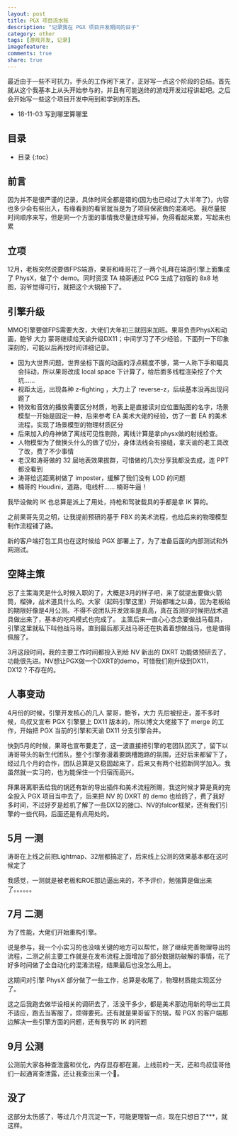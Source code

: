 ```yaml
---
layout: post
title: PGX 项目流水账
description: "记录我在 PGX 项目开发期间的日子"
category: other
tags: [游戏开发, 记录]
imagefeature: 
comments: true
share: true
---
```

最近由于一些不可抗力，手头的工作闲下来了，正好写一点这个阶段的总结。首先就从这个我基本上从头开始参与的，并且有可能送终的游戏开发过程讲起吧。之后会开始写一些这个项目开发中用到和学到的东西。

* 18-11-03 写到哪里算哪里
<!--more-->
## 目录

* 目录
{:toc}


## 前言

因为并不是很严谨的记录，具体时间全都是错的(因为也已经过了大半年了)，内容也多少会有些出入，有缘看到的看官就当是为了项目保密做的混淆吧。
我尽量按时间顺序来写，但是同一个方面的事情我尽量连续写掉，免得看起来累，写起来也累

## 立项

12月，老板突然说要做FPS端游，果哥和峰哥花了一两个礼拜在端游引擎上面集成了 PhysX，做了个 demo。同时资深 TA 楠哥通过 PCG 生成了初版的 8x8 地图，羽爷觉得可行，就把这个大锅接下了。

## 引擎升级

MMO引擎要做FPS需要大改，大佬们大年初三就回来加班。果哥负责PhysX和动画，鲍爷 大力 蒙哥继续给天谕升级DX11；中间学习了不少经验，下面列一下印象深刻的，可能以后再找时间详细记录。

* 因为大世界问题，世界坐标下面的动画的浮点精度不够，第一人称下手和瞄具会抖动，所以果哥改成 local space 下计算了，给后面多线程渲染挖了个大坑......
* 视距太远，出现各种 z-fighting ，大力上了 reverse-z，后续基本没再出现问题了
* 特效和音效的播放需要区分材质，地表上是直接读对应位置贴图的名字，场景模型一开始是固定一种，后来参考 EA 美术大佬的经验，仿了一套 EA 的美术流程，实现了场景模型的物理材质区分
* 后来加入的舟神做了离线可见性剔除，离线计算是拿physx做的射线检查。
* 人物模型为了做换头什么的做了切分，身体法线会有接缝，拿天谕的老工具改了改，费了不少事情
* 老汉和涛哥做的 32 层地表效果拔群，可惜做的几次分享我都没去成，连 PPT 都没看到
* 涛哥给远距离树做了 imposter，缓解了我们没有 LOD 的问题 
* 楠哥的 Houdini，道路，电线杆...... 楠哥牛逼！

我毕设做的 IK 也总算是派上了用处，持枪和驾驶载具的手都是拿 IK 算的。

之前果哥先见之明，让我提前预研的基于 FBX 的美术流程，也给后来的物理模型制作流程铺了路。

新的客户端打包工具也在这时候给 PGX 部署上了，为了准备后面的内部测试和外网测试。

## 空降主策

忘了主策海灵是什么时候入职的了，大概是3月的样子吧，来了就提出要做火箭筒，榴弹，战术道具什么的。大家（起码引擎这里）开始都嗤之以鼻，因为老板给的期限好像是4月公测。不得不说团队开发效率是真高，真在首测的时候把战术道具做出来了，基本的吃鸡模式也完成了。
主策后来一直心心念念要做战马载具，引擎这里就私下叫他战马哥。直到最后那天战马哥还在执着着想做战马，也是值得佩服了。

3月这段时间，我的主要工作时间都投入到给 NV 新出的 DXRT 功能做预研去了，功能很先进。NV想让PGX做一个DXRT的demo，可惜我们刚升级到DX11，DX12？不存在的。

## 人事变动

4月份的时候，引擎开发核心的几人 蒙哥，鲍爷，大力 先后被挖走，差不多时候，鸟叔又宣布 PGX 引擎要上 DX11 版本的，所以博文大佬接下了 merge 的工作，开始把 PGX 当前的引擎和天谕 DX11 分支引擎合并。

快到5月的时候，果哥也宣布要走了，这一波直接把引擎的老团队团灭了，留下以涛哥带头的新生代团队，整个引擎弥漫着要跳槽跑路的氛围，还好后来都留下了，经过几个月的合作，团队总算是又稳固起来了，后来又有两个社招新同学加入。我虽然就一实习的，也为能保住一个归宿而高兴。

拜果哥离职丢给我的锅还有新的导出插件和美术流程所赐，我这时候才算是真的完全投入 PGX 项目当中去了，后来把 NV 的 DXRT 的 demo 也给鸽了，费了我好多时间，不过好歹是趁机了解了一些DX12的接口、NV的falcor框架，还有我们引擎的一些代码，后面还是有点用处的。

## 5月 一测 

涛哥在上线之前把Lightmap、32层都搞定了，后来线上公测的效果基本都在这时候定了

我感觉，一测就是被老板和ROE那边逼出来的，不予评价，勉强算是做出来了。。。。。。

## 7月 二测

为了性能，大佬们开始重构引擎。

说是参与，我一个小实习的也没啥关键的地方可以帮忙，除了继续完善物理导出的流程，二测之前主要工作就是在发布流程上面增加了部分数据防破解的事情，花了好多时间做了全自动化的混淆流程，结果最后也没怎么用上。

这期间对引擎 PhysX 部分做了一些工作，总算是收尾了，物理材质能实现区分了。

这之后我跑去做毕设相关的调研去了，活没干多少，都是美术那边用新的导出工具不适应，跑去当客服了，烦得要死。还有就是果哥留下的锅，帮 PGX 的客户端那边解决一些引擎方面的问题，还有我写的 IK 的问题

## 9月 公测

公测前大家各种查泄露和优化，内存显存都在漏，上线前的一天，还和鸟叔佳哥他们一起通宵查泄露，还让我查出来一个🤣。

## 没了

这部分太伤感了，等过几个月沉淀一下，可能更理智一点，现在只想日了***，就这样。 